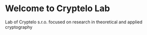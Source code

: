 # Welcome to Cryptelo Lab
Lab of Cryptelo s.r.o. focused on research in theoretical and applied cryptography
